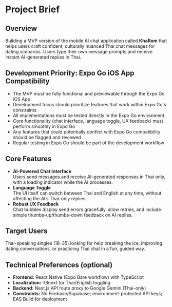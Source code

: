 # Project Brief

## Overview
Building a MVP version of the mobile AI chat application called **KhaRom** that helps users craft confident, culturally nuanced Thai chat messages for dating scenarios. Users type their own message prompts and receive instant AI-generated replies in Thai.

## Development Priority: Expo Go iOS App Compatibility
- The MVP must be fully functional and previewable through the Expo Go iOS App
- Development focus should prioritize features that work within Expo Go's constraints
- All implementations must be tested directly in the Expo Go environment
- Core functionality (chat interface, language toggle, UX feedback) must perform smoothly in Expo Go
- Any features that could potentially conflict with Expo Go compatibility should be flagged and reviewed
- Regular testing in Expo Go should be part of the development workflow

## Core Features
- **AI-Powered Chat Interface**  
  Users send messages and receive AI-generated responses in Thai only, with a loading indicator while the AI processes.
- **Language Toggle**  
  The UI itself can switch between Thai and English at any time, without affecting the AI’s Thai-only replies.
- **Robust UX Feedback**  
  Chat bubbles display send errors gracefully, allow retries, and include simple thumbs-up/thumbs-down feedback on AI replies.

## Target Users
Thai-speaking singles (18–35) looking for help breaking the ice, improving dating conversations, or practicing Thai chat in a fun, guided way.

## Technical Preferences (optional)
- **Frontend:** React Native (Expo Bare workflow) with TypeScript  
- **Localization:** i18next for Thai/English toggling  
- **Backend:** Next.js API route proxy to Google Gemini (Thai-only)  
- **Constraints:** No Firebase/Supabase; environment-protected API keys; EAS Build for deployment
